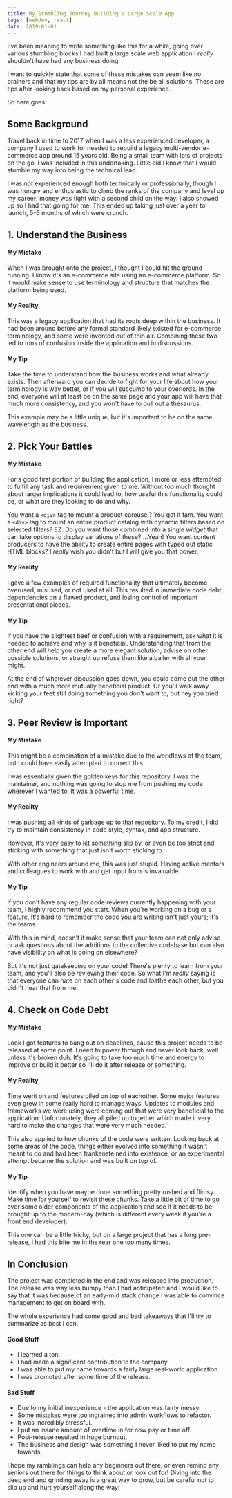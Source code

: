 ```yaml
---
title: My Stumbling Journey Building a Large Scale App
tags: [webdev, react]
date: 2019-01-01
---
```


I've been meaning to write something like this for a while, going over various stumbling blocks I had built a large scale web application I _really_ shouldn't have had any business doing.

I want to quickly state that some of these mistakes can seem like no brainers and that my tips are by all means not the be all solutions. These are tips after looking back based on my personal experience.

So here goes!

## Some Background

Travel back in time to 2017 when I was a less experienced developer, a company I used to work for needed to rebuild a legacy multi-vendor e-commerce app around 15 years old. Being a small team with lots of projects on the go, I was included in this undertaking. Little did I know that I would stumble my way into being the technical lead.

I was *not* experienced enough both technically or professionally, though I was hungry and enthusiastic to climb the ranks of the company and level up my career; money was tight with a second child on the way. I also showed up so I had that going for me. This ended up taking just over a year to launch, 5-6 months of which were crunch.


## 1. Understand the Business

#### My Mistake
When I was brought onto the project, I thought I could hit the ground running. I know it's an e-commerce site using an e-commerce platform. So it would make sense to use terminology and structure that matches the platform being used.

#### My Reality
This was a legacy application that had its roots deep within the business. It had been around before any formal standard likely existed for e-commerce terminology, and some were invented out of thin air. Combining these two led to tons of confusion inside the application and in discussions.

#### My Tip
Take the time to understand how the business works and what already exists. Then afterward you can decide to fight for your life about how your terminology is way better, or if you will succumb to your overlords. In the end, everyone will at least be on the same page and your app will have that much more consistency, and you won't have to pull out a thesaurus.

This example may be a little unique, but it's important to be on the same wavelength as the business.


## 2. Pick Your Battles

#### My Mistake
For a good first portion of building the application, I more or less attempted to fulfill any task and requirement given to me. Without too much thought about larger implications it could lead to, how useful this functionality could be, or what are they looking to do and why.

You want a `<div>` tag to mount a product carousel? You got it fam.
You want a `<div>` tag to mount an entire product catalog with dynamic filters based on selected filters? EZ.
Do you want those combined into a single _widget_ that can take options to display variations of these? ...Yeah!
You want content producers to have the ability to create entire pages with typed out static HTML blocks? I *really* wish you didn't but I will give you that power.

#### My Reality
I gave a few examples of required functionality that ultimately become overused, misused, or not used at all. This resulted in immediate code debt, dependencies on a flawed product, and losing control of important presentational pieces.

#### My Tip
If you have the slightest beef or confusion with a requirement, ask what it is needed to achieve and why is it beneficial. Understanding that from the other end will help you create a more elegant solution, advise on other possible solutions, or straight up refuse them like a baller with all your might.

At the end of whatever discussion goes down, you could come out the other end with a much more mutually beneficial product. Or you'll walk away kicking your feet still doing something you don't want to, but hey you tried right?

## 3. Peer Review is Important

#### My Mistake
This might be a combination of a mistake due to the workflows of the team, but I could have easily attempted to correct this.

I was essentially given the golden keys for this repository. I was the maintainer, and nothing was going to stop me from pushing my code wherever I wanted to. It was a powerful time.

#### My Reality
I was pushing all kinds of garbage up to that repository. To my credit, I did try to maintain consistency in code style, syntax, and app structure.

However, It's very easy to let something slip by, or even be too strict and sticking with something that just isn't worth sticking to.

With other engineers around me, this was just stupid. Having active mentors and colleagues to work with and get input from is invaluable.

#### My Tip
If you don't have any regular code reviews currently happening with your team, I highly recommend you start. When you're working on a bug or a feature, It's hard to remember the code you are writing isn't just yours; it's the teams.

With this in mind, doesn't it make sense that your team can not only advise or ask questions about the additions to the collective codebase but can also have visibility on what is going on elsewhere?

But it's not just gatekeeping on your code! There's plenty to learn from your team, and you'll also be reviewing their code. So what I'm _really_ saying is that everyone can hate on each other's code and loathe each other, but you didn't hear that from me.

## 4. Check on Code Debt

#### My Mistake
Look I got features to bang out on deadlines, cause this project needs to be released at some point. I need to power through and never look back; well unless it's broken duh. It's going to take too much time and energy to improve or build it better so I'll do it after release or something.

#### My Reality
Time went on and features piled on top of eachother. Some major features even grew in some really hard to manage ways. Updates to modules and frameworks we were using were coming out that were very beneficial to the application. Unfortunately, they all piled up together which made it very hard to make the changes that were very much needed.

This also applied to how chunks of the code were written. Looking back at some areas of the code, things either evolved into something it wasn't meant to do and had been frankensteined into existence, or an experimental attempt became the solution and was built on top of.

#### My Tip
Identify when you have maybe done something pretty rushed and flimsy. Make time for yourself to revisit these chunks. Take a little bit of time to go over some older components of the application and see if it needs to be brought up to the modern-day (which is different every week if you're a front end developer).

This one can be a little tricky, but on a large project that has a long pre-release, I had this bite me in the rear one too many times.

## In Conclusion

The project was completed in the end and was released into production. The release was way less bumpy than I had anticipated and I would like to say that it was because of an early-mid stack change I was able to convince management to get on board with.

The whole experience had some good and bad takeaways that I'll try to summarize as best I can.

#### Good Stuff
* I learned a ton.
* I had made a significant contribution to the company.
* I was able to put my name towards a fairly large real-world application.
* I was promoted after some time of the release.

#### Bad Stuff
* Due to my initial inexperience - the application was fairly messy.
* Some mistakes were too ingrained into admin workflows to refactor.
* It was incredibly stressful.
* I put an insane amount of overtime in for now pay or time off.
* Post-release resulted in huge burnout.
* The business and design was something I never liked to put my name towards.

I hope my ramblings can help any beginners out there, or even remind any seniors out there for things to think about or look out for! Diving into the deep end and grinding away is a great way to grow, but be careful not to slip up and hurt yourself along the way!